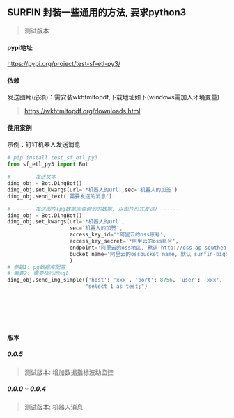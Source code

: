 ## **SURFIN 封装一些通用的方法, 要求python3**
> 测试版本  
  
#### pypi地址
https://pypi.org/project/test-sf-etl-py3/  

#### 依赖 
发送图片(必须)：需安装wkhtmltopdf,下载地址如下(windows需加入环境变量)  
> https://wkhtmltopdf.org/downloads.html  

#### 使用案例
示例：钉钉机器人发送消息
```python
# pip install test_sf_etl_py3
from sf_etl_py3 import Bot

# ------ 发送文本 ------
ding_obj = Bot.DingBot()
ding_obj.set_kwargs(url='*机器人的url',sec='机器人的加签')
ding_obj.send_text('需要发送的消息')

# ------ 发送图片(pg数据库查询到的数据, 以图片形式发送) ------
ding_obj = Bot.DingBot()
ding_obj.set_kwargs(url='*机器人的url',
                    sec='机器人的加签',
                    access_key_id='*阿里云的oss账号',
                    access_key_secret='*阿里云的oss账号',
                    endpoint='阿里云的oss地区, 默认 http://oss-ap-southeast-1.aliyuncs.com',
                    bucket_name='阿里云的ossbucket_name, 默认 surfin-bigdata'
                    )
# 参数1: pg数据库配置
# 需要2: 需要执行的sql   
ding_obj.send_img_simple({'host': 'xxx', 'port': 8756, 'user': 'xxx', 'password': 'xxx', 'database': 'xxx'},
                         "select 1 as test;")
```
<br><br> 
---
#### **版本**
##### 0.0.5
> 测试版本: 增加数据指标波动监控

##### 0.0.0 ~ 0.0.4
> 测试版本: 机器人消息